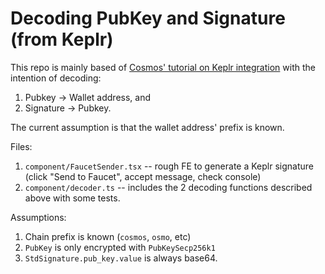 # Decoding PubKey and Signature (from Keplr)

This repo is mainly based of [Cosmos' tutorial on Keplr integration](https://tutorials.cosmos.network/tutorials/6-cosmjs/4-with-keplr.html) with the intention of decoding:

1. Pubkey -> Wallet address, and
2. Signature -> Pubkey.

The current assumption is that the wallet address' prefix is known.

Files:

1. `component/FaucetSender.tsx` -- rough FE to generate a Keplr signature (click "Send to Faucet", accept message, check console)
2. `component/decoder.ts` -- includes the 2 decoding functions described above with some tests.

Assumptions:

1. Chain prefix is known (`cosmos`, `osmo`, etc)
2. `PubKey` is only encrypted with `PubKeySecp256k1`
3. `StdSignature.pub_key.value` is always base64.
